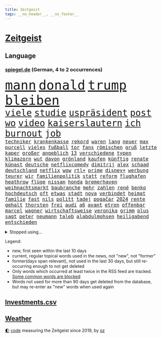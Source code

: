 ```yaml
---
title: Zeitgeist
tags: __no_header__, __no_footer__
---
```


# [Zeitgeist](https://oliz.io/zeitgeist/)

## Language

<h3><a href="https://www.spiegel.de" target="_blank">spiegel.de</a> (German, 4 to 2 occurrences)</h3>
<p style="font-family:monospace">
<span style="font-size:32pt"><a href="news_links.html#mann" class="current">mann</a></span>
<span style="font-size:32pt"><a href="news_links.html#donald" class="current">donald</a></span>
<span style="font-size:32pt"><a href="news_links.html#trump" class="current">trump</a></span>
<span style="font-size:32pt"><a href="news_links.html#bleiben" class="current">bleiben</a></span>
<br>
<span style="font-size:22pt"><a href="news_links.html#viele" class="current">viele</a></span>
<span style="font-size:22pt"><a href="news_links.html#studie" class="current">studie</a></span>
<span style="font-size:22pt"><a href="news_links.html#uspräsident" class="current">uspräsident</a></span>
<span style="font-size:22pt"><a href="news_links.html#post" class="current">post</a></span>
<span style="font-size:22pt"><a href="news_links.html#wo" class="current">wo</a></span>
<span style="font-size:22pt"><a href="news_links.html#video" class="current">video</a></span>
<span style="font-size:22pt"><a href="news_links.html#kaiserslautern" class="current">kaiserslautern</a></span>
<span style="font-size:22pt"><a href="news_links.html#ich" class="current">ich</a></span>
<span style="font-size:22pt"><a href="news_links.html#burnout" class="new">burnout</a></span>
<span style="font-size:22pt"><a href="news_links.html#job" class="current">job</a></span>
<br>
<span style="font-size:12pt"><a href="news_links.html#techniker" class="current">techniker</a></span>
<span style="font-size:12pt"><a href="news_links.html#krankenkasse" class="current">krankenkasse</a></span>
<span style="font-size:12pt"><a href="news_links.html#rekord" class="current">rekord</a></span>
<span style="font-size:12pt"><a href="news_links.html#waren" class="current">waren</a></span>
<span style="font-size:12pt"><a href="news_links.html#lang" class="current">lang</a></span>
<span style="font-size:12pt"><a href="news_links.html#neuer" class="current">neuer</a></span>
<span style="font-size:12pt"><a href="news_links.html#max" class="current">max</a></span>
<span style="font-size:12pt"><a href="news_links.html#purcell" class="new">purcell</a></span>
<span style="font-size:12pt"><a href="news_links.html#vieles" class="current">vieles</a></span>
<span style="font-size:12pt"><a href="news_links.html#fußball" class="current">fußball</a></span>
<span style="font-size:12pt"><a href="news_links.html#tor" class="current">tor</a></span>
<span style="font-size:12pt"><a href="news_links.html#fans" class="current">fans</a></span>
<span style="font-size:12pt"><a href="news_links.html#römischen" class="current">römischen</a></span>
<span style="font-size:12pt"><a href="news_links.html#gruß" class="new">gruß</a></span>
<span style="font-size:12pt"><a href="news_links.html#letzte" class="current">letzte</a></span>
<span style="font-size:12pt"><a href="news_links.html#kaper" class="new">kaper</a></span>
<span style="font-size:12pt"><a href="news_links.html#großer" class="current">großer</a></span>
<span style="font-size:12pt"><a href="news_links.html#angeblich" class="current">angeblich</a></span>
<span style="font-size:12pt"><a href="news_links.html#13" class="current">13</a></span>
<span style="font-size:12pt"><a href="news_links.html#verschiedene" class="current">verschiedene</a></span>
<span style="font-size:12pt"><a href="news_links.html#typen" class="new">typen</a></span>
<span style="font-size:12pt"><a href="news_links.html#klimazorn" class="new">klimazorn</a></span>
<span style="font-size:12pt"><a href="news_links.html#wut" class="current">wut</a></span>
<span style="font-size:12pt"><a href="news_links.html#davon" class="current">davon</a></span>
<span style="font-size:12pt"><a href="news_links.html#grönland" class="current">grönland</a></span>
<span style="font-size:12pt"><a href="news_links.html#kaufen" class="current">kaufen</a></span>
<span style="font-size:12pt"><a href="news_links.html#künftig" class="current">künftig</a></span>
<span style="font-size:12pt"><a href="news_links.html#renate" class="current">renate</a></span>
<span style="font-size:12pt"><a href="news_links.html#künast" class="current">künast</a></span>
<span style="font-size:12pt"><a href="news_links.html#deutsche" class="current">deutsche</a></span>
<span style="font-size:12pt"><a href="news_links.html#netflixcomedy" class="new">netflixcomedy</a></span>
<span style="font-size:12pt"><a href="news_links.html#dimitrij" class="new">dimitrij</a></span>
<span style="font-size:12pt"><a href="news_links.html#alex" class="current">alex</a></span>
<span style="font-size:12pt"><a href="news_links.html#schaad" class="new">schaad</a></span>
<span style="font-size:12pt"><a href="news_links.html#deutschland" class="current">deutschland</a></span>
<span style="font-size:12pt"><a href="news_links.html#netflix" class="current">netflix</a></span>
<span style="font-size:12pt"><a href="news_links.html#wow" class="current">wow</a></span>
<span style="font-size:12pt"><a href="news_links.html#rtl+" class="current">rtl+</a></span>
<span style="font-size:12pt"><a href="news_links.html#prime" class="current">prime</a></span>
<span style="font-size:12pt"><a href="news_links.html#disney+" class="current">disney+</a></span>
<span style="font-size:12pt"><a href="news_links.html#werbung" class="current">werbung</a></span>
<span style="font-size:12pt"><a href="news_links.html#teurer" class="current">teurer</a></span>
<span style="font-size:12pt"><a href="news_links.html#wir" class="current">wir</a></span>
<span style="font-size:12pt"><a href="news_links.html#familienpolitik" class="current">familienpolitik</a></span>
<span style="font-size:12pt"><a href="news_links.html#statt" class="current">statt</a></span>
<span style="font-size:12pt"><a href="news_links.html#reform" class="current">reform</a></span>
<span style="font-size:12pt"><a href="news_links.html#flughafen" class="current">flughafen</a></span>
<span style="font-size:12pt"><a href="news_links.html#heathrow" class="new">heathrow</a></span>
<span style="font-size:12pt"><a href="news_links.html#flüge" class="current">flüge</a></span>
<span style="font-size:12pt"><a href="news_links.html#nissan" class="new">nissan</a></span>
<span style="font-size:12pt"><a href="news_links.html#honda" class="new">honda</a></span>
<span style="font-size:12pt"><a href="news_links.html#bremerhaven" class="new">bremerhaven</a></span>
<span style="font-size:12pt"><a href="news_links.html#weihnachtsmarkt" class="current">weihnachtsmarkt</a></span>
<span style="font-size:12pt"><a href="news_links.html#baubranche" class="new">baubranche</a></span>
<span style="font-size:12pt"><a href="news_links.html#mehr" class="current">mehr</a></span>
<span style="font-size:12pt"><a href="news_links.html#zahlen" class="current">zahlen</a></span>
<span style="font-size:12pt"><a href="news_links.html#rené" class="current">rené</a></span>
<span style="font-size:12pt"><a href="news_links.html#benko" class="current">benko</a></span>
<span style="font-size:12pt"><a href="news_links.html#hochdeutsch" class="new">hochdeutsch</a></span>
<span style="font-size:12pt"><a href="news_links.html#oft" class="current">oft</a></span>
<span style="font-size:12pt"><a href="news_links.html#etwas" class="current">etwas</a></span>
<span style="font-size:12pt"><a href="news_links.html#stadt" class="current">stadt</a></span>
<span style="font-size:12pt"><a href="news_links.html#nova" class="current">nova</a></span>
<span style="font-size:12pt"><a href="news_links.html#verbindet" class="current">verbindet</a></span>
<span style="font-size:12pt"><a href="news_links.html#heimat" class="current">heimat</a></span>
<span style="font-size:12pt"><a href="news_links.html#familie" class="current">familie</a></span>
<span style="font-size:12pt"><a href="news_links.html#fast" class="current">fast</a></span>
<span style="font-size:12pt"><a href="news_links.html#nils" class="new">nils</a></span>
<span style="font-size:12pt"><a href="news_links.html#politt" class="new">politt</a></span>
<span style="font-size:12pt"><a href="news_links.html#tadej" class="current">tadej</a></span>
<span style="font-size:12pt"><a href="news_links.html#pogačar" class="current">pogačar</a></span>
<span style="font-size:12pt"><a href="news_links.html#2024" class="current">2024</a></span>
<span style="font-size:12pt"><a href="news_links.html#rente" class="current">rente</a></span>
<span style="font-size:12pt"><a href="news_links.html#gehalt" class="current">gehalt</a></span>
<span style="font-size:12pt"><a href="news_links.html#thorsten" class="new">thorsten</a></span>
<span style="font-size:12pt"><a href="news_links.html#frei" class="current">frei</a></span>
<span style="font-size:12pt"><a href="news_links.html#audi" class="current">audi</a></span>
<span style="font-size:12pt"><a href="news_links.html#a6" class="current">a6</a></span>
<span style="font-size:12pt"><a href="news_links.html#avant" class="new">avant</a></span>
<span style="font-size:12pt"><a href="news_links.html#etron" class="new">etron</a></span>
<span style="font-size:12pt"><a href="news_links.html#offenbar" class="current">offenbar</a></span>
<span style="font-size:12pt"><a href="news_links.html#marcel" class="current">marcel</a></span>
<span style="font-size:12pt"><a href="news_links.html#wagner" class="current">wagner</a></span>
<span style="font-size:12pt"><a href="news_links.html#wirtschaftsweise" class="current">wirtschaftsweise</a></span>
<span style="font-size:12pt"><a href="news_links.html#veronika" class="current">veronika</a></span>
<span style="font-size:12pt"><a href="news_links.html#grimm" class="current">grimm</a></span>
<span style="font-size:12pt"><a href="news_links.html#plus" class="current">plus</a></span>
<span style="font-size:12pt"><a href="news_links.html#sagt" class="current">sagt</a></span>
<span style="font-size:12pt"><a href="news_links.html#peter" class="current">peter</a></span>
<span style="font-size:12pt"><a href="news_links.html#neumann" class="current">neumann</a></span>
<span style="font-size:12pt"><a href="news_links.html#taleb" class="new">taleb</a></span>
<span style="font-size:12pt"><a href="news_links.html#alabdulmohsen" class="new">alabdulmohsen</a></span>
<span style="font-size:12pt"><a href="news_links.html#heiligabend" class="current">heiligabend</a></span>
<span style="font-size:12pt"><a href="news_links.html#entschieden" class="current">entschieden</a></span>
</p>
<details>
<summary>Stopped using...</summary>
<p class="former" style="font-size:12pt">
gegenseitig(1524) einzelne(1523) pakistan(1523) reformen(1523) geholfen(1522) geplanten(1522) lauterbach(1522) mitunter(1522) 37(1521) bemüht(1521) strafen(1521) tieren(1520) schatten(1519) turnier(1519) verstorbenen(1519) xi(1519) feierte(1518) frühen(1518) mannes(1518) phase(1518) vorschläge(1518) ausschreitungen(1517) berühmt(1517) entschädigung(1517) erlaubt(1517) hinterlassen(1517) sexueller(1517) abgang(1516) höchste(1516) kurzem(1516) nachfolge(1516) provinz(1516) schwarzen(1516) umstritten(1516) babys(1515) katastrophe(1515) kauft(1515) meldete(1515) solle(1515) trauer(1515) verabschiedet(1515) digitalisierung(1514) kamera(1514) ruhe(1514) thailand(1514) brüssel(1513) bsc(1513) hertha(1513) klaren(1513) niederländische(1513) versuch(1513) anlass(1512) folgte(1512) keller(1512) regen(1512) reichte(1512) trainieren(1512) anbieter(1511) favoriten(1511) gestoßen(1511) hieß(1511) spekuliert(1511) system(1511) ungarns(1511) verlangen(1511) österreichs(1511) beschwerden(1510) illegal(1510) schaltet(1510) verursacht(1510) zverev(1510) deutlichen(1509) gebiet(1509) park(1509) spanischen(1509) starker(1509) forderte(1508) gehalten(1508) großbritanniens(1508) meist(1508) 1500(1507) ebenso(1506) inszeniert(1506) tokio(1506) vorgaben(1506) abgehört(1505) entsetzen(1505) genauso(1505) schauen(1505) starten(1505) weckt(1505) echten(1502) 23(1501) hotels(1501) erkenntnisse(1500) überschwemmungen(1500) hielten(1499) stieg(1499) bäume(1498) frankwalter(1498) bundesgerichtshof(1497) mehrfach(1497) ausrüstung(1496) kevin(1496) chinas(1495) einschätzung(1495) katholischen(1495) analysiert(1494) begriff(1494) schießen(1493) ökonomen(1491) kräfte(1487) abhängig(1484) iranischen(1484) automatisch(1482) kiew(1476) überfall(1475) startup(1470) entspannt(1465) missbrauchs(1461) schadensersatz(1459) aktionen(1453) zusätzliche(1451) gewinne(1412) carlos(1371) interessen(1321) forschende(1312) fußballnationalmannschaft(1309) lediglich(1305) tennisstar(1287) fachkräftemangel(1266) arme(1259) russen(1246) weibliche(1218) exil(1207) investiert(1187) tiger(1171) abschreckung(1157) demo(1156) rauswurf(1154) älteste(1154) volksverhetzung(1138) euländer(1128) rande(1116) unserem(1108) schloss(1092) erschwert(1076) ben(1060) verkündete(1058) überwachung(1058) gezwungen(1042) einheit(1036) mut(1023) unmittelbar(1006) schneiden(1005) kriegsverbrechen(996) kriegsbeginn(992) nationalelf(975) erlauben(971) hammer(946) unterlag(943) harter(936) viral(933) sinne(921) kandidat(916) newsletter(893) deutsch(889) erlegen(874) äußerst(862) antony(858) peru(838) farben(831) nackt(828) auseinander(824) gerechtfertigt(824) feierten(819) branchen(805) angreifen(799) nationaltrainer(799) dokumentieren(796) lionel(791) pjöngjang(788) bergen(786) parolen(783) auszeichnung(781) autohersteller(778) künstlicher(767) billigt(761) uskonzern(761) reißen(755) gesprengt(754) düster(753) singt(750) tabu(748) verbrenner(746) deutschlandticket(742) dfbelf(735) text(735) technische(733) asylbewerber(722) tourismus(713) venedig(700) ansicht(696) zufällig(695) demonstriert(693) landwirte(692) gedenken(690) alcaraz(679) bremst(679) startups(677) bürokratie(669) nagelsmann(668) generäle(662) unruhe(659) außergewöhnlich(654) wegner(654) attackieren(649) gewartet(636) eingeladen(635) jugend(635) erfolgen(621) bundesligist(614) behaupten(610) wrack(610) übergriff(607) alexandra(606) deutlicher(603) gewalttaten(602) zeuge(602) hoeneß(599) härtere(597) durchgesetzt(595) urlauber(591) victor(591) getrieben(584) uli(581) versteckt(576) evakuierung(574) spektakulären(571) schönsten(563) absurd(561) vorgenommen(561) beruft(559) popp(556) objekte(550) sächsischen(547) zahlungen(547) sandra(544) älterer(540) errichtet(537) renommierten(537) stock(537) stellvertretende(536) einbringen(535) basis(534) anderthalb(526) schweigt(524) eauto(511) victoria(511) spdchef(508) lagen(503) argentiniens(493) nächster(490) wegovy(488) lady(483) chancenlos(480) sprachen(480) rasche(479) körperliche(469) nordkoreas(469) amerikanischen(468) wahrzeichen(468) bbc(463) rechtsextremisten(463) technisch(462) gewechselt(460) arena(456) uswahl(454) archäologen(445) mützenich(442) rolf(442) nagel(439) fehlte(437) duo(430) königshaus(428) verschickt(425) mars(420) tennisspieler(418) israelischem(411) beteiligung(409) reagierten(409) hamasanführer(408) parlamentarier(394) usschauspieler(392) abfall(390) häftlinge(390) barbara(385) freitagmorgen(385) bettina(384) bären(382) claus(382) hamasmassaker(381) sprecherin(381) gewaltsam(379) haderte(379) torjäger(378) staatsanwälte(377) geheimnisse(369) nass(366) leise(365) oscarpreisträgerin(363) religiösen(361) wahre(357) usdemokraten(356) finanzen(353) anhebung(347) umfangreiche(346) starkwatzinger(343) haut(342) vincent(339) melanie(338) mangelnde(336) besonderes(335) brandenburgischen(335) ordentlich(333) firmenchef(332) onlineplattform(330) hochwasser(328) minus(322) chrome(319) verwehrt(319) berühmteste(317) musikerin(317) weltstar(316) shein(311) meere(310) great(307) wirecard(303) gitarrist(301) sophie(301) go(300) inakzeptabel(300) bundestagsabgeordnete(299) kontroversen(299) lutz(299) siegtreffer(297) angeordnet(296) hauptdarstellerin(296) nationalsozialismus(295) 64(294) fressen(294) emojis(292) solches(289) apotheker(287) zoo(286) chinesisches(285) haustür(285) zentimeter(284) schweigegeldprozess(281) lüge(279) verlorene(279) meistertitel(278) virus(278) bear(277) hochstapler(277) aktualisiert(274) rollstuhl(271) f(266) schnellste(266) verurteilter(266) kaputt(265) lizenz(265) verbraucherpreise(264) vizepräsident(263) internen(262) kigenerierte(262) vorab(262) halbzeit(258) techmilliardär(256) beeindruckende(253) km/h(253) josh(252) arbeitszeiten(251) tragödie(251) menschenrechtler(249) rechtsradikale(249) titanic(248) zusätzlichen(248) widmet(247) balkon(246) bedingung(245) einbruch(245) statistische(244) alias(243) dürre(242) billionen(241) denkbar(241) bedrohen(240) netzwerke(239) sammlung(239) einheimische(238) graz(236) wohngebiet(235) witz(234) fronten(233) mathieu(229) angelegte(228) jahrhunderts(228) sparkurs(228) szenarien(227) etappe(226) lachgas(226) rechnung(226) beck(224) stahl(224) normalität(223) überflutungen(223) fahrern(222) behindern(220) beleidigung(218) nadal(218) schlägen(218) grenzkontrollen(217) stalking(217) umweltschützer(217) laufender(216) anlegen(214) kundschaft(214) vorfalls(213) wahlrecht(212) packt(211) champagner(208) reiz(208) gewachsen(206) verleumdung(205) impfstoffe(204) komiker(202) magischen(202) aufkommen(201) ausbreitung(201) enorme(199) gehackt(199) heimspiel(199) stärkere(199) propalästinensischer(198) spanier(198) verdachtsfall(198) buhlt(197) feindbild(197) protestierte(197) absagen(195) weicht(195) verschärfung(194) befragen(193) exmanager(193) kulturschaffende(192) gewaltigen(191) aufsteigen(189) gefährliches(189) korrekt(189) moderatorin(189) nachrichtenagentur(189) schwarzwald(189) sprengen(189) bildungsministerium(188) chris(188) esprit(188) grand(188) wandern(188) kompany(184) basketballliga(183) matthew(183) gemeint(182) usbehörden(182) schwule(180) spreche(180) usrapper(180) würdigt(180) jeremy(178) rohr(178) satire(178) hinein(177) stationen(177) 650(176) double(176) lauterbachs(176) fernseher(175) unterbrechen(175) 25jährige(172) hut(172) sätzen(172) white(172) 2002(171) /(170) lohn(170) stream(170) verpflichtend(169) ohr(168) youtuber(168) basketballer(167) aufgetreten(166) erlangte(166) nachträglich(166) sprengung(166) einfachere(165) häusliche(165) interaktiven(165) ursprünglich(165) blaue(164) fußballspiel(164) kurioser(164) aggressiven(162) vermummte(162) vertrauliche(162) gleichen(161) hubert(161) jusochef(161) mac(161) magabewegung(161) türmer(161) beträgt(159) danke(159) lindenberg(159) wärmewende(158) schult(157) übertragung(157) galaxie(156) surrealen(156) fabian(155) mick(155) telefon(155) englischer(153) immobilienkrise(153) 27jähriger(152) funktionen(152) stromausfällen(152) wählten(152) fitnessstudio(151) königliche(151) firmenpleiten(150) müdigkeit(150) mcdonald's(149) gefühlen(147) widersprechen(147) glaube(146) kandidieren(146) kulturelle(146) spacex(146) gazastadt(145) vorherigen(145) zweijähriger(145) dieselbe(144) indiens(144) strenge(144) kunstwerk(143) brilliert(142) schalteten(142) stiehlt(142) auszugeben(140) recap(140) rützels(140) sparkasse(140) gewürgt(139) anlegern(137) bundespolitik(136) gregg(135) inlandsgeheimdienst(135) pretty(135) ungemütlich(135) follower(134) frisches(134) gallagher(133) noel(133) spdabgeordneter(133) verpflichtung(133) abnehmspritzen(132) alabama(131) fritz(131) kriselnde(131) ostbeauftragter(131) absolviert(130) gesundheitliche(130) verzweifelt(130) äußersten(130) bundesnetzagentur(129) heldin(129) lass(129) archäologin(128) aufschlag(128) berufsalltag(128) einjähriger(128) covorsitzenden(127) diskurs(127) einstigen(127) kannte(127) masche(126) northvolt(126) sozialdemokrat(126) 36jährige(125) beschrieb(125) drohenden(125) grandslamtitel(125) kubicki(125) erklärungsnot(124) komponisten(124) thailändischen(124) bergsteiger(123) eigenschaften(123) haar(123) melania(123) merz'(123) klappen(122) metin(122) sitzung(122) brandenburgs(121) ordnen(121) philadelphia(121) matt(119) rivalisierende(118) kontrahenten(117) stell(117) symbole(117) taucher(117) 81(115) hauptquartier(115) monatelangen(115) one(115) hetze(114) 29jährige(113) eisbären(113) lautet(113) vorstände(113) slogan(112) halfen(111) keime(111) renommiertesten(111) ausgebildeten(109) möglichem(109) traten(109) führungsriege(108) gelber(108) besorgte(107) modekette(107) zustimmung(107) wahlbetrug(106) konjunkturflaute(105) reformieren(104) vorschlägen(104) abtreibung(103) bedrohlich(103) eingeschlossen(103) male(103) uboot(103) 82(102) fremd(102) konzerts(102) eindeutige(101) hessische(101) innenstädten(101) romantik(101) düfte(100) hassnachrichten(100) hergestellt(100) ozempic(100) waschen(100) anziehen(99) dichtmachen(99) investments(99) komitees(99) formiert(98) fotograf(98) jährlichen(98) windsor(98) heldinnen(97) poesie(97) wiederentdeckt(97) busunfall(96) drohten(96) prallen(96) vorlesen(96) gravierend(95) organisierte(95) etfs(94) finanzexperten(94) streichung(94) agrarminister(93) harren(93) jannik(93) mutig(93) nbalegende(93) schaulustige(93) todes(93) tüv(93) chicago(92) kaserne(92) kleinkind(92) parteifreund(92) aufarbeiten(91) bemerkbar(91) doping(91) drohmails(91) messerverbot(91) riechen(91) sexualdelikt(91) sweet(91) südseeinseln(91) ubahn(91) bentancur(90) dauerstreit(90) drogeneinfluss(90) höchstpersönlich(90) makel(90) monatelange(90) prügelattacke(90) rodrigo(90) delegierten(89) logan(89) niedergegangen(89) rührt(89) sinner(89) ampeln(88) tasse(88) hauptsache(87) hochzeitsgesellschaft(87) korallen(87) ralph(87) schwersten(87) tempel(87) berry(86) betreuen(86) cem(86) doku(86) lehrkraft(86) liam(86) mine(86) spielende(86) wechselten(86) wolfsburger(86) özdemir(86) di(85) katastrophen(85) ukraines(85) behaupteten(84) familienvater(84) felder(84) jakob(84) rechtswidrig(84) wahlkampagne(84) carey(83) freigestellt(83) neuling(83) 11000(82) bruchteil(82) california(82) kurt(82) oasis(82) spazierte(82) zielt(82) absurder(81) amann(81) gelangen(81) mariah(81) populärer(81) spiegelchefredakteurin(81) baggerfahrer(80) kanzlerfrage(80) mobiltelefon(80) pressesprecher(80) segelt(80) hungerkrise(79) höherem(79) lesungen(79) shake(79) storm(79) tausendmal(79) klärung(78) scheiterns(78) sicherheitspaket(78) strukturen(78) umbauen(78) xchef(78) alarmsignal(77) diplomatie(77) fremde(77) priester(77) sogenanntem(77) tusk(77) unschädlich(77) beeinflusst(76) gedicht(76) guardian(76) māori(76) omar(76) stimmten(76) werkzeug(76) your(76) 02(75) 95(75) bundesbankpräsident(75) leipziger(75) pablo(75) pamela(75) pkk(75) sicheren(75) tatorts(75) antisemitisch(74) erstellt(74) hochburg(74) kambodscha(74) keeperin(74) marino(74) rebecca(74) regulierung(74) torhüterin(74) verhaften(74) wegzug(74) 87(73) auswärtssieg(73) hvaldimir(73) spionagewal(73) versäumte(73) vorstellbar(73) überfalls(73) ableiten(72) comebacktour(72) jochen(72) maurer(72) starshiprakete(72) steif(72) wesentlich(72) auslandsreise(71) usjustizministerium(71) cduabgeordnete(70) geringe(70) radikalisierte(70) musikvideo(69) produzentin(69) schuf(69) unosicherheitsrat(69) ausgehen(68) befragten(68) bemerkung(68) bka(68) expandieren(68) fell(68) formular(68) gutgehen(68) hill(68) populären(68) sotschi(68) dokumentarfilm(67) medienvertreter(67) osteuropa(67) paraguay(67) schönheitsideale(67) sirenen(67) son(67) altersgruppe(66) einrichten(66) grenzübergang(66) krefeld(66) kreuzes(66) kulturen(66) ohio(66) bauarbeiter(65) beschlagnahmen(65) beschossen(65) galerie(65) gewaltdelikten(65) schiitischen(65) tricksereien(65) usgeschäft(65) waffeneinsatz(65) entschärft(64) regulär(64) bringe(63) direktor(63) edward(63) linkin(63) bundespräsidenten(62) direction(62) hof(62) macheten(62) onlineplattformen(62) rollstuhlfahrer(62) speziell(62) starkwatzingers(62) techbranche(62) uschiphersteller(62) autokratien(61) tatjana(61) teevs(61) allenfalls(60) finnische(60) morgens(60) regnet(60) reichs(60) spielabbruch(60) verlobte(60) verschwörungstheoretiker(60) anwalts(59) güterzug(59) interkontinentalrakete(59) klavier(59) sportdirektor(59) spotten(59) unterwäsche(59) ausgrenzung(58) bedenkliche(58) cdu/csufraktion(58) einzigen(58) ibrahim(58) ilkosascha(58) kindesmissbrauchs(58) kowalczuk(58) nutztiere(58) osnabrücker(58) schlaganfall(58) eva(57) first(57) grünheide(57) hacker(57) neumarkt(57) nützen(57) teslafabrik(57) usgeschichte(57) vermasselt(57) 43jährige(56) abos(56) lesetipps(56) minimal(56) regierungsbündnis(56) schiiten(56) schwerste(56) weiterem(56) 58jährige(55) t(55) besiedelten(54) dance(54) economy(53) musikalischen(53) dallas(52) ehrgeizig(52) fiktive(52) gegnern(52) grünenchefs(52) husten(52) leaks(52) psychogramm(52) beschwört(51) billiger(51) bryan(51) düsteres(51) identifizieren(51) tennislegende(51) zaragoza(51) zerstörer(51) durchkreuzt(50) endgültige(50) entführen(50) essens(50) harmlos(50) jemenitischen(50) oppositionsführer(50) sozialdemokratie(50) unicef(50) verkehrs(50) verrückt(50) ansichten(49) bunkern(49) handballbund(49) ilk(49) psychoterrorvorwürfe(49) vertrauensvolle(49) weltuntergang(49) zermürbt(49) çağla(49) georgische(48) göttingen(48) tolan(48) unipräsident(48) attraktivität(47) interviewt(47) karoline(47) langlebigkeit(47) panikattacken(47) tsg(47) verborgenen(47) amerikanischer(46) parks(46) selbstmord(46) vereint(46) werkschließungen(46) hüfte(45) spiegelauslandschef(45) wanderwitz(45) aggressiver(44) ausgekundschaftet(44) bosnienherzegowina(44) brady(44) bundesparteitag(44) saporischschja(44) schwachkopf(44) schäumt(44) weltklimakonferenz(44) beschränken(43) chip(43) einstellung(43) regierungserklärung(43) aufhörte(42) brombeerkoalition(42) minecraft(42) missfallen(42) pink(42) supermodel(42) verbleib(42) bundeskanzleramt(41) deportation(41) erkennbar(41) navy(41) notfälle(41) unbewohnbar(41) badezimmer(40) dienstreisen(40) dreck(40) fdpvize(40) kotropfen(40) kritischem(40) medikaments(40) mo(40) sweeney(40) tal(40) verlieben(40) no(39) sprüchen(39) teslagegner(39) weißes(39) 42jährige(38) android(38) einsparen(38) massenabschiebung(38) umwege(38) vergessene(38) buxtehude(37) flutkatastrophe(37) legislatur(37) nationalteam(37) schiedsgericht(37) besteuern(36) gerhard(36) non(36) puren(36) unfällen(36) zivilisation(36) hauptdarsteller(35) spdfraktionschef(35) umgeben(35) wright(35) jinping(34) leib(34) modekonzerns(34) oberstem(34) payne(34) raschen(34) reunion(34) tauscht(34) weltordnung(34) akte(33) andré(33) costner(33) kliniken(33) krankenhausreform(33) odessa(33) oscarpreisträgern(33) tuchel(33) wachsenden(33) aufgeklärt(32) ausgehoben(32) buchtipps(32) defekt(32) erkranken(32) grünenparteitag(32) jake(32) netanyahuregierung(32) orchester(32) rocken(32) sorgenkinder(32) 72(31) decathlon(31) femizide(31) food(31) neuerdings(31) taschengeld(31) wachsender(31) wettbewerbsdruck(31) göttinger(30) machtlos(30) vollstrecker(30) glücksfall(29) liedermacher(29) luftabwehr(29) qual(29) spiderman(29) zurückgeben(29) armin(28) gegenseite(28) laschet(28) legendär(28) misstrauisch(28) suizidgedanken(28) unterschiedlichen(28) zerschlagen(28) überzieht(28) abifeier(27) entschluss(27) kompetenz(27) lohnerhöhung(27) eiferern(26) longoria(26) nebenwirkungen(26) rwe(26) ukrainern(26) fluchtnovelle(25) hingerichtet(25) spagat(25) bewältigen(24) mahnmal(24) odenwaldschule(24) onlineportal(24) systematischen(24) auserkoren(23) bruttoinlandsprodukt(23) cent(23) einschüchterung(23) entgleist(23) fluteten(23) gruppenantrag(23) kupjansk(23) romeo(23) süddeutsche(23) tauchern(23) vorquartal(23) vwbetriebsrat(23) wahldebakel(23) zugesprochen(23) dammbruch(22) desinteresse(22) erfolgsrezept(22) ey(22) grafschaft(22) jonathan(22) konzernen(22) zugestellte(22) geschicke(21) gladiator(21) kapituliert(21) kindergarten(21) milliardenhöhe(21) ridley(21) schadet(21) vierteljahrhundert(21) garden(20) gipfeltreffen(20) maischberger(20) populistin(20) schräge(20) square(20) trumpunterstützer(20) aiwanger(19) burgern(19) giuliani(19) index(19) rudy(19) schärfste(19) sendungen(19) zollfahnder(19) leugnet(18) martialische(18) neuerliche(18) schnelligkeit(18) städtetag(18) zurückgestellt(18) abgestimmt(17) baalbek(17) barfuß(17) cox(17) energieunternehmen(17) gegenseitiger(17) lissabon(17) missbrauchen(17) postkarten(17) queeren(17) unverständnis(17) amazonas(16) bauten(16) kurdischen(16) möchten(16) verstoß(16) demontiert(15) einzigartig(15) lieferwagen(15) schwache(15) trumpwähler(15) türmen(15) ampelbruch(14) elektronische(14) fähigkeit(14) reiches(14) shakespeare(14) bedient(13) dubiosen(13) solange(13) ungemütliche(13) jahrhundertunwetter(12) lambsdorff(12) nutzung(12) platzen(12) sachse(12) soli(12) stärkung(12) unoklimakonferenz(12) verabreicht(12) elektroantrieb(11) fußballklub(11) gewählter(11) glatt(11) profil(11)
</p>
</details>
<p>Legend:
<ul>
<li><span class="new">new</span>, first seen within the last 10 days</li>
<li><span class="current">current</span>, regular topical words used in the news, not "new", not "former"</li>
<li><span class="former">former(days span relevant)</span>, not used in the last 30 days, but still re-occurring enough to not get deleted</li>
<li>Only words which occurred at least twice in the RSS feed are tracked. <a href="language/filters.py">Some common words are blocked</a></li>
<li>Words not used for more than 90 days get deleted from the database, but may re-enter as "new" words when used again</li>
</ul>
</p>

## [Investments](investments.html)[.csv](investments.csv)

## [Weather](weather.html)

<footer>
<a href="javascript:toggleTheme()" class="nav">🌓</a>
<a href="https://github.com/ooz/zeitgeist">code</a> measuring the Zeitgeist since 2019, by <a href="https://oliz.io">oz</a>
</footer>
